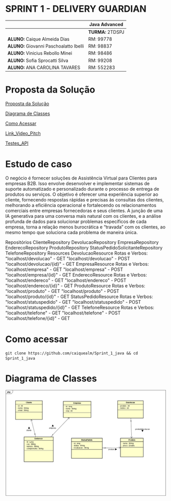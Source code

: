 # SPRINT 1 - DELIVERY GUARDIAN

|          | **Java Advanced** |
|------------------------------------------|-------------------|
|| **TURMA:** 2TDSPJ |
| **ALUNO:** Caique Almeida Dias | RM: 99778        |
| **ALUNO:** Giovanni Paschoalatto Ibelli | RM: 98837     |
| **ALUNO:** Vinicius Rebollo Minei | RM: 98486         |
| **ALUNO:** Sofia Sprocatti Silva | RM: 99208        |
| **ALUNO:** ANA CAROLINA TAVARES | RM: 552283       |


# Proposta da Solução


[Proposta da Solução ](#_Proposta_da_Solução)

[Diagrama de Classes ](#_Diagrama_de_Classes)

[Como Acessar ](#_Como_Acessar)

[Link_Video_Pitch](#_Link_Video_Pitch)

[Testes_API](#_Testes_API)

<a id="#_Proposta_da_Solução"></a>

# Estudo de caso


O negócio é fornecer soluções de Assistência Virtual para Clientes para
empresas B2B. Isso envolve desenvolver e implementar sistemas de suporte
automatizado e personalizado durante o processo de entrega de produtos ou
serviços. O objetivo é oferecer uma experiência superior ao cliente, fornecendo
respostas rápidas e precisas às consultas dos clientes, melhorando a eficiência
operacional e fortalecendo os relacionamentos comerciais entre empresas
fornecedoras e seus clientes.
A junção de uma IA generativa para uma conversa mais natural com os
clientes, e a análise profunda de dados para solucionar problemas específicos
de cada empresa, torna a relação menos burocrática e “travada” com os
clientes, ao mesmo tempo que soluciona cada problema de maneira única.

Repositórios
ClienteRepository
DevolucaoRepository
EmpresaRepository
EnderecoRepository
ProdutoRepository
StatusPedidoSolicitanteRepository
TelefoneRepository
Resources
DevolucaoResource
Rotas e Verbos:
"localhost/devolucao" - GET
"localhost/devolucao" - POST
"localhost/devolucao/{id}" - GET
EmpresaResource
Rotas e Verbos:
"localhost/empresa" - GET
"localhost/empresa" - POST
"localhost/empresa/{id}" - GET
EnderecoResource
Rotas e Verbos:
"localhost/endereco" - GET
"localhost/endereco" - POST
"localhost/endereco/{id}" - GET
ProdutoResource
Rotas e Verbos:
"localhost/produto" - GET
"localhost/produto" - POST
"localhost/produto/{id}" - GET
StatusPedidoResource
Rotas e Verbos:
"localhost/statuspedido" - GET
"localhost/statuspedido" - POST
"localhost/statuspedido/{id}" - GET
TelefoneResource
Rotas e Verbos:
"localhost/telefone" - GET
"localhost/telefone" - POST
"localhost/telefone/{id}" - GET

<a id="#_Como_Acessar"></a>

# Como acessar
```shell
git clone https://github.com/caiquealm/Sprint_1_java && cd Sprint_1_java 
```

<a id="_Diagrama_de_Classes"></a>

# Diagrama de Classes
![foto-diagrama.PNG](diagrama_de_classe%2Ffoto-diagrama.PNG)

